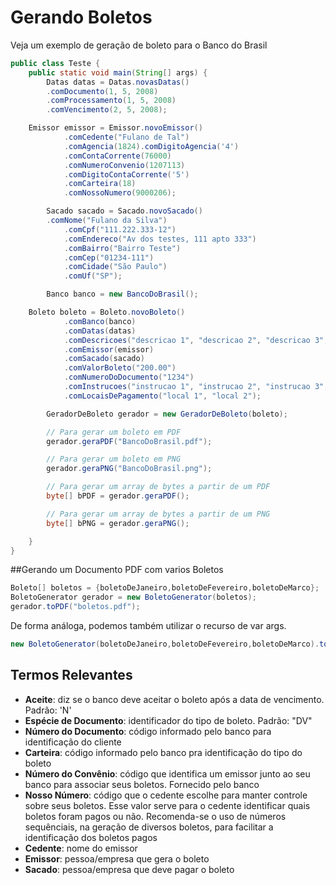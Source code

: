 # Gerando Boletos

Veja um exemplo de geração de boleto para o Banco do Brasil
```java
public class Teste {  
    public static void main(String[] args) {  
        Datas datas = Datas.novasDatas()
	    .comDocumento(1, 5, 2008)
	    .comProcessamento(1, 5, 2008)
	    .comVencimento(2, 5, 2008);  

	Emissor emissor = Emissor.novoEmissor()  
            .comCedente("Fulano de Tal")  
            .comAgencia(1824).comDigitoAgencia('4')  
            .comContaCorrente(76000)  
            .comNumeroConvenio(1207113)  
            .comDigitoContaCorrente('5')  
            .comCarteira(18)  
            .comNossoNumero(9000206);  

        Sacado sacado = Sacado.novoSacado()  
	    .comNome("Fulano da Silva")  
            .comCpf("111.222.333-12")  
            .comEndereco("Av dos testes, 111 apto 333")  
            .comBairro("Bairro Teste")  
            .comCep("01234-111")  
            .comCidade("São Paulo")  
            .comUf("SP");  

        Banco banco = new BancoDoBrasil();  

	Boleto boleto = Boleto.novoBoleto()  
            .comBanco(banco)  
            .comDatas(datas)  
            .comDescricoes("descricao 1", "descricao 2", "descricao 3", "descricao 4", "descricao 5")  
            .comEmissor(emissor)  
            .comSacado(sacado)  
            .comValorBoleto("200.00")  
            .comNumeroDoDocumento("1234")  
            .comInstrucoes("instrucao 1", "instrucao 2", "instrucao 3", "instrucao 4", "instrucao 5")  
            .comLocaisDePagamento("local 1", "local 2");  

        GeradorDeBoleto gerador = new GeradorDeBoleto(boleto);  

        // Para gerar um boleto em PDF  
        gerador.geraPDF("BancoDoBrasil.pdf");  

        // Para gerar um boleto em PNG  
        gerador.geraPNG("BancoDoBrasil.png");  

        // Para gerar um array de bytes a partir de um PDF  
        byte[] bPDF = gerador.geraPDF();  

        // Para gerar um array de bytes a partir de um PNG  
        byte[] bPNG = gerador.geraPNG();  

    }  
}  
```

##Gerando um Documento PDF com varios Boletos

```java
Boleto[] boletos = {boletoDeJaneiro,boletoDeFevereiro,boletoDeMarco};  
BoletoGenerator gerador = new BoletoGenerator(boletos);  
gerador.toPDF("boletos.pdf");  
```

De forma análoga, podemos também utilizar o recurso de var args. 

```java
new BoletoGenerator(boletoDeJaneiro,boletoDeFevereiro,boletoDeMarco).toPDF("boletos.pdf");
```

## Termos Relevantes

* **Aceite**: diz se o banco deve aceitar o boleto após a data de vencimento. Padrão: 'N'
* **Espécie de Documento**: identificador do tipo de boleto. Padrão: "DV"
* **Número do Documento**: código informado pelo banco para identificação do cliente
* **Carteira**: código informado pelo banco pra identificação do tipo do boleto
* **Número do Convênio**: código que identifica um emissor junto ao seu banco para associar seus boletos. Fornecido pelo banco
* **Nosso Número**: código que o cedente escolhe para manter controle sobre seus boletos. Esse valor serve para o cedente identificar quais boletos foram pagos ou não. Recomenda-se o uso de números sequênciais, na geração de diversos boletos, para facilitar a identificação dos boletos pagos
* **Cedente**: nome do emissor
* **Emissor**: pessoa/empresa que gera o boleto
* **Sacado**: pessoa/empresa que deve pagar o boleto